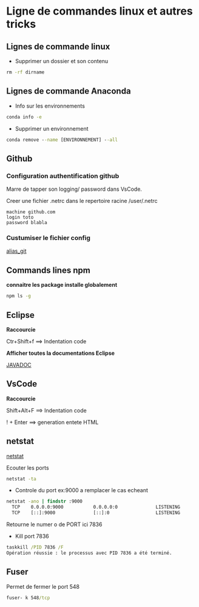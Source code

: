 # Ligne de commandes linux et autres tricks

## Lignes de commande linux

* Supprimer un dossier et son contenu

```cmd
rm -rf dirname
```

## Lignes de commande Anaconda

* Info sur les environnements

```cmd
conda info -e
```

* Supprimer un environnement

```cmd
conda remove --name [ENVIRONNEMENT] --all 

```




## Github

### Configuration authentification github

Marre de tapper son logging/ password dans VsCode.

Creer une fichier .netrc dans le repertoire racine /user/.netrc

```.netrc
machine github.com
login toto
password blabla
```

### Custumiser le fichier config

[alias_git](https://www.atlassian.com/fr/git/tutorials/git-alias)

## Commands lines npm

**connaitre les package installe globalement**

```cmd
npm ls -g
```

## Eclipse

**Raccourcie**

Ctr+Shift+f ==> Indentation code

**Afficher toutes la documentations Eclipse**

[JAVADOC](http://objis.com/tutoriel-java-n4-integration-de-la-javadoc-jse-dans-eclipse/)


## VsCode

**Raccourcie**

Shift+Alt+F ==> Indentation code

! + Enter ==> generation entete HTML

## netstat

[netstat](http://www.faqs.org/docs/linux_network/)

Ecouter les ports 

```cmd
netstat -ta
```
* Controle du port ex:9000 a remplacer le cas echeant

```cmd
netstat -ano | findstr :9000
  TCP    0.0.0.0:9000           0.0.0.0:0              LISTENING       7836
  TCP    [::]:9000              [::]:0                 LISTENING       7836
```
Retourne le numer o de PORT ici 7836

* Kill port 7836

```cmd
taskkill /PID 7836 /F
Opération réussie : le processus avec PID 7836 a été terminé.
```
## Fuser

Permet de fermer le port 548

```cmd
fuser- k 548/tcp 
```
